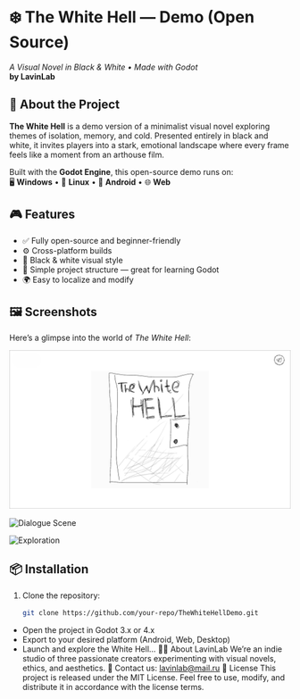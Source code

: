 # ❄️ The White Hell — Demo (Open Source)  
_A Visual Novel in Black & White • Made with Godot_  
**by LavinLab**

## 🧊 About the Project  
**The White Hell** is a demo version of a minimalist visual novel exploring themes of isolation, memory, and cold. Presented entirely in black and white, it invites players into a stark, emotional landscape where every frame feels like a moment from an arthouse film.

Built with the **Godot Engine**, this open-source demo runs on:  
🖥️ **Windows** • 🐧 **Linux** • 📱 **Android** • 🌐 **Web**

## 🎮 Features  
- ✅ Fully open-source and beginner-friendly  
- ⚙️ Cross-platform builds  
- 🎨 Black & white visual style  
- 🧩 Simple project structure — great for learning Godot  
- 🌍 Easy to localize and modify

## 🖼️ Screenshots  
Here’s a glimpse into the world of *The White Hell*:

![Main Menu](screenshots/main_menu.png)

![Dialogue Scene](screenshots/dialogue_scene.png)

![Exploration](screenshots/exploration.png)

## 📦 Installation  
1. Clone the repository:  
   ```bash
   git clone https://github.com/your-repo/TheWhiteHellDemo.git
   ```
- Open the project in Godot 3.x or 4.x
- Export to your desired platform (Android, Web, Desktop)
- Launch and explore the White Hell...
🧑‍💻 About LavinLab
We’re an indie studio of three passionate creators experimenting with visual novels, ethics, and aesthetics.
📧 Contact us: lavinlab@mail.ru
📜 License
This project is released under the MIT License.
Feel free to use, modify, and distribute it in accordance with the license terms.
